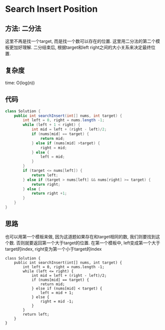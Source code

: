 # Search Insert Position
## 方法: 二分法
这里不再是找一个target, 而是找一个数可以存在的位置. 这里用二分法的第二个模板更加好理解.
二分结束后, 根据target和left right之间的大小关系来决定最终位置.

## 复杂度
time: O(log(n))

## 代码
```java
class Solution {
    public int searchInsert(int[] nums, int target) {
        int left = 0, right = nums.length -1;
        while (left + 1 < right) {
            int mid = left + (right - left)/2;
            if (nums[mid] == target) {
                return mid;
            } else if (nums[mid] >target) {
                right = mid;
            } else {
                left = mid;
            }
        }
        if (target <= nums[left]) {
            return left;
        } else if (target > nums[left] && nums[right] >= target) {
            return right;
        } else {
            return right +1;
        }
    }
}
```

## 思路
也可以用第一个模板来做, 因为这道题如果存在和target相同的数, 我们则要找到这个数. 否则就要返回第一个大于target的位置. 在第一个模板中, left变成第一个大于target的index, right变为第一个小于target的index

```
class Solution {
    public int searchInsert(int[] nums, int target) {
        int left = 0, right = nums.length -1;
        while (left <= right) {
            int mid = left + (right - left)/2;
            if (nums[mid] == target) {
                return mid;
            } else if (nums[mid] < target) {
                left = mid + 1;
            } else {
                right = mid -1;
            }
        }
        return left;
    }
}
```

